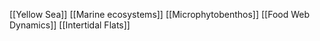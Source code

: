 [[Yellow Sea]]
[[Marine ecosystems]]
[[Microphytobenthos]]
[[Food Web Dynamics]]
[[Intertidal Flats]]
